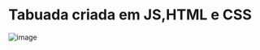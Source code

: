 # Tabuada criada em JS,HTML e CSS 
![image](https://user-images.githubusercontent.com/74679398/127932695-826a4085-da27-4901-aa2b-b3fd0615bc6e.png)
